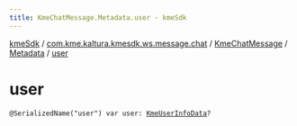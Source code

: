 ```yaml
---
title: KmeChatMessage.Metadata.user - kmeSdk
---
```


[kmeSdk](../../../index.html) / [com.kme.kaltura.kmesdk.ws.message.chat](../../index.html) / [KmeChatMessage](../index.html) / [Metadata](index.html) / [user](./user.html)

# user

`@SerializedName("user") var user: `[`KmeUserInfoData`](../../../com.kme.kaltura.kmesdk.rest.response.user/-kme-user-info-data/index.html)`?`